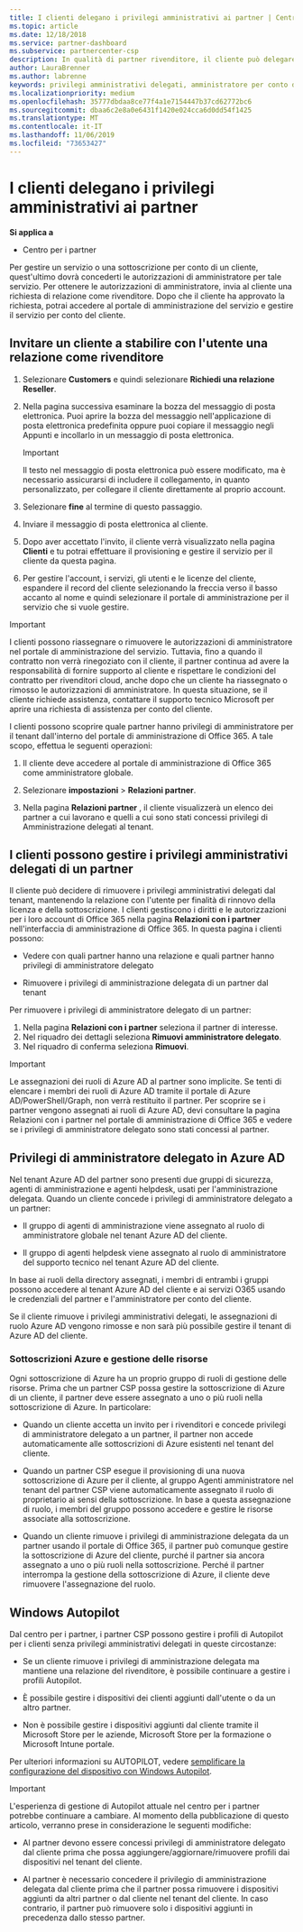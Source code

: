 ```yaml
---
title: I clienti delegano i privilegi amministrativi ai partner | Centro per i partner
ms.topic: article
ms.date: 12/18/2018
ms.service: partner-dashboard
ms.subservice: partnercenter-csp
description: In qualità di partner rivenditore, il cliente può delegare l'amministratore. Possono anche rimuovere i privilegi.
author: LauraBrenner
ms.author: labrenne
keywords: privilegi amministrativi delegati, amministratore per conto di, Rimuovi privilegi, DAP, AOBO
ms.localizationpriority: medium
ms.openlocfilehash: 35777dbdaa8ce77f4a1e7154447b37cd62772bc6
ms.sourcegitcommit: dbaa6c2e8a0e6431f1420e024cca6d0dd54f1425
ms.translationtype: MT
ms.contentlocale: it-IT
ms.lasthandoff: 11/06/2019
ms.locfileid: "73653427"
---
```

# <a name="customers-delegate-administration-privileges-to-partners"></a>I clienti delegano i privilegi amministrativi ai partner

**Si applica a**

-  Centro per i partner

Per gestire un servizio o una sottoscrizione per conto di un cliente, quest'ultimo dovrà concederti le autorizzazioni di amministratore per tale servizio. Per ottenere le autorizzazioni di amministratore, invia al cliente una richiesta di relazione come rivenditore. Dopo che il cliente ha approvato la richiesta, potrai accedere al portale di amministrazione del servizio e gestire il servizio per conto del cliente. 

## <a name="invite-a-customer-to-establish-a-reseller-relationship-with-you"></a>Invitare un cliente a stabilire con l'utente una relazione come rivenditore

1.  Selezionare **Customers** e quindi selezionare **Richiedi una relazione Reseller**.

2.  Nella pagina successiva esaminare la bozza del messaggio di posta elettronica. Puoi aprire la bozza del messaggio nell'applicazione di posta elettronica predefinita oppure puoi copiare il messaggio negli Appunti e incollarlo in un messaggio di posta elettronica. 

    >[!IMPORTANT]
    >Il testo nel messaggio di posta elettronica può essere modificato, ma è necessario assicurarsi di includere il collegamento, in quanto personalizzato, per collegare il cliente direttamente al proprio account. 
    
3.  Selezionare **fine** al termine di questo passaggio.

4.  Inviare il messaggio di posta elettronica al cliente.

5.  Dopo aver accettato l'invito, il cliente verrà visualizzato nella pagina **Clienti** e tu potrai effettuare il provisioning e gestire il servizio per il cliente da questa pagina.

6.  Per gestire l'account, i servizi, gli utenti e le licenze del cliente, espandere il record del cliente selezionando la freccia verso il basso accanto al nome e quindi selezionare il portale di amministrazione per il servizio che si vuole gestire.

>[!IMPORTANT]  
>I clienti possono riassegnare o rimuovere le autorizzazioni di amministratore nel portale di amministrazione del servizio. Tuttavia, fino a quando il contratto non verrà rinegoziato con il cliente, il partner continua ad avere la responsabilità di fornire supporto al cliente e rispettare le condizioni del contratto per rivenditori cloud, anche dopo che un cliente ha riassegnato o rimosso le autorizzazioni di amministratore. In questa situazione, se il cliente richiede assistenza, contattare il supporto tecnico Microsoft per aprire una richiesta di assistenza per conto del cliente.

I clienti possono scoprire quale partner hanno privilegi di amministratore per il tenant dall'interno del portale di amministrazione di Office 365. A tale scopo, effettua le seguenti operazioni:

1. Il cliente deve accedere al portale di amministrazione di Office 365 come amministratore globale.

2. Selezionare **impostazioni** > **Relazioni partner**.

3. Nella pagina **Relazioni partner** , il cliente visualizzerà un elenco dei partner a cui lavorano e quelli a cui sono stati concessi privilegi di Amministrazione delegati al tenant.

## <a name="customers-can-manage-a-partners-delegated-admin-privileges"></a>I clienti possono gestire i privilegi amministrativi delegati di un partner 

Il cliente può decidere di rimuovere i privilegi amministrativi delegati dal tenant, mantenendo la relazione con l'utente per finalità di rinnovo della licenza e della sottoscrizione. I clienti gestiscono i diritti e le autorizzazioni per i loro account di Office 365 nella pagina **Relazioni con i partner** nell'interfaccia di amministrazione di Office 365. In questa pagina i clienti possono:

- Vedere con quali partner hanno una relazione e quali partner hanno privilegi di amministratore delegato

- Rimuovere i privilegi di amministrazione delegata di un partner dal tenant

Per rimuovere i privilegi di amministratore delegato di un partner:

1. Nella pagina **Relazioni con i partner** seleziona il partner di interesse.
2. Nel riquadro dei dettagli seleziona **Rimuovi amministratore delegato**.
3. Nel riquadro di conferma seleziona **Rimuovi**.

>[!IMPORTANT]  
>Le assegnazioni dei ruoli di Azure AD al partner sono implicite. Se tenti di elencare i membri dei ruoli di Azure AD tramite il portale di Azure AD/PowerShell/Graph, non verrà restituito il partner. Per scoprire se i partner vengono assegnati ai ruoli di Azure AD, devi consultare la pagina Relazioni con i partner nel portale di amministrazione di Office 365 e vedere se i privilegi di amministratore delegato sono stati concessi al partner.

## <a name="delegated-admin-privileges-in-azure-ad"></a>Privilegi di amministratore delegato in Azure AD 

Nel tenant Azure AD del partner sono presenti due gruppi di sicurezza, agenti di amministrazione e agenti helpdesk, usati per l'amministrazione delegata. Quando un cliente concede i privilegi di amministratore delegato a un partner:

- Il gruppo di agenti di amministrazione viene assegnato al ruolo di amministratore globale nel tenant Azure AD del cliente.

- Il gruppo di agenti helpdesk viene assegnato al ruolo di amministratore del supporto tecnico nel tenant Azure AD del cliente.

In base ai ruoli della directory assegnati, i membri di entrambi i gruppi possono accedere al tenant Azure AD del cliente e ai servizi O365 usando le credenziali del partner e l'amministratore per conto del cliente.

Se il cliente rimuove i privilegi amministrativi delegati, le assegnazioni di ruolo Azure AD vengono rimosse e non sarà più possibile gestire il tenant di Azure AD del cliente.

### <a name="azure-subscriptions-and-resource-management"></a>Sottoscrizioni Azure e gestione delle risorse

Ogni sottoscrizione di Azure ha un proprio gruppo di ruoli di gestione delle risorse. Prima che un partner CSP possa gestire la sottoscrizione di Azure di un cliente, il partner deve essere assegnato a uno o più ruoli nella sottoscrizione di Azure. In particolare:

- Quando un cliente accetta un invito per i rivenditori e concede privilegi di amministratore delegato a un partner, il partner non accede automaticamente alle sottoscrizioni di Azure esistenti nel tenant del cliente.

- Quando un partner CSP esegue il provisioning di una nuova sottoscrizione di Azure per il cliente, al gruppo Agenti amministratore nel tenant del partner CSP viene automaticamente assegnato il ruolo di proprietario ai sensi della sottoscrizione. In base a questa assegnazione di ruolo, i membri del gruppo possono accedere e gestire le risorse associate alla sottoscrizione.

- Quando un cliente rimuove i privilegi di amministrazione delegata da un partner usando il portale di Office 365, il partner può comunque gestire la sottoscrizione di Azure del cliente, purché il partner sia ancora assegnato a uno o più ruoli nella sottoscrizione. Perché il partner interrompa la gestione della sottoscrizione di Azure, il cliente deve rimuovere l'assegnazione del ruolo.

## <a name="windows-autopilot"></a>Windows Autopilot

<!--Maggie, 12/5/18 - Removed table showing what different CSP partner types can and can't do because all partner types are now in parity. As per Bhavya Chopra in bug 19841770.-->

Dal centro per i partner, i partner CSP possono gestire i profili di Autopilot per i clienti senza privilegi amministrativi delegati in queste circostanze: 

- Se un cliente rimuove i privilegi di amministrazione delegata ma mantiene una relazione del rivenditore, è possibile continuare a gestire i profili Autopilot.

- È possibile gestire i dispositivi dei clienti aggiunti dall'utente o da un altro partner. 

- Non è possibile gestire i dispositivi aggiunti dal cliente tramite il Microsoft Store per le aziende, Microsoft Store per la formazione o Microsoft Intune portale.

Per ulteriori informazioni su AUTOPILOT, vedere [semplificare la configurazione del dispositivo con Windows Autopilot](https://docs.microsoft.com/partner-center/autopilot).

>[!IMPORTANT]  
>L'esperienza di gestione di Autopilot attuale nel centro per i partner potrebbe continuare a cambiare. Al momento della pubblicazione di questo articolo, verranno prese in considerazione le seguenti modifiche:

- Al partner devono essere concessi privilegi di amministratore delegato dal cliente prima che possa aggiungere/aggiornare/rimuovere profili dai dispositivi nel tenant del cliente.

- Al partner è necessario concedere il privilegio di amministrazione delegata dal cliente prima che il partner possa rimuovere i dispositivi aggiunti da altri partner o dal cliente nel tenant del cliente. In caso contrario, il partner può rimuovere solo i dispositivi aggiunti in precedenza dallo stesso partner.
